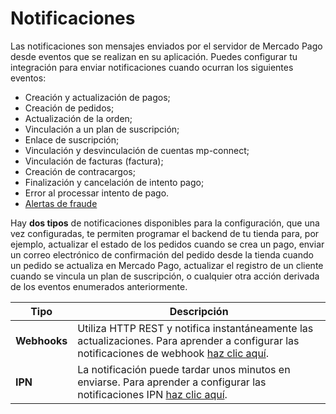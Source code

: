 # Notificaciones

Las notificaciones son mensajes enviados por el servidor de Mercado Pago desde eventos que se realizan en su aplicación. Puedes configurar tu integración para enviar notificaciones cuando ocurran los siguientes eventos:

* Creación y actualización de pagos;
* Creación de pedidos;
* Actualización de la orden;
* Vinculación a un plan de suscripción;
* Enlace de suscripción;
* Vinculación y desvinculación de cuentas mp-connect;
* Vinculación de facturas (factura);
* Creación de contracargos;
* Finalización y cancelación de intento pago;
* Error al processar intento de pago.
* [Alertas de fraude](/developers/es/docs/additional-content/sales-processing/chargebacks)

Hay **dos tipos** de notificaciones disponibles para la configuración, que una vez configuradas, te permiten programar el backend de tu tienda para, por ejemplo, actualizar el estado de los pedidos cuando se crea un pago, enviar un correo electrónico de confirmación del pedido desde la tienda cuando un pedido se actualiza en Mercado Pago, actualizar el registro de un cliente cuando se vincula un plan de suscripción, o cualquier otra acción derivada de los eventos enumerados anteriormente.


| Tipo | Descripción |
| --- | --- |
| **Webhooks** | Utiliza HTTP REST y notifica instantáneamente las actualizaciones. Para aprender a configurar las notificaciones de webhook [haz clic aquí](/developers/es/guides/additional-content/notifications/webhooks/webhooks). |
| **IPN** | La notificación puede tardar unos minutos en enviarse. Para aprender a configurar las notificaciones IPN [haz clic aquí](/developers/es/guides/additional-content/notifications/ipn/introduction). |
